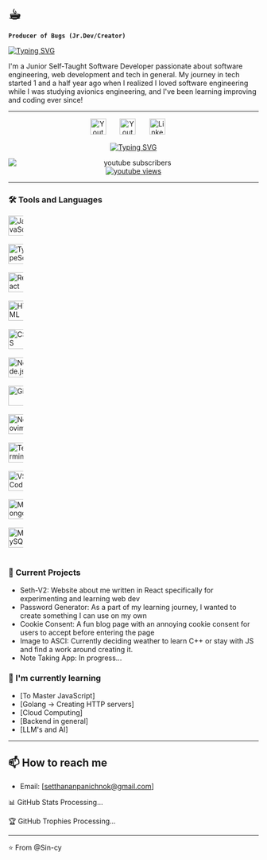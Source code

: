 # ☕︎ 
**` Producer of Bugs (Jr.Dev/Creator) `**

<p align="left">
    <a href="https://git.io/typing-svg"><img src="https://readme-typing-svg.demolab.com?font=JetBrains+Mono+Nl&size=23&duration=1&color=6ECFF7&vCenter=true&repeat=false&width=435&lines=Pheno+Seth+Panichnok" alt="Typing SVG" /></a>
</p>
I'm a Junior Self-Taught Software Developer passionate about software engineering, web development and tech in general.
My journey in tech started 1 and a half year ago when I realized I loved software engineering while I was studying avionics engineering, and I've been learning improving and coding ever since!

---

<p align="center" >
    <a href="https://www.youtube.com/channel/UCWam55wUh-OOcvrGJisq0zA?sub_confirmation=1" ><img width="32px" alt="Youtube" title="Youtube" src="https://img.icons8.com/fluency/48/26e07f/youtube-play.png" /></a>
    &#8287;&#8287;&#8287;&#8287;&#8287;
    <a href="https://www.instagram.com/seth_edw/" ><img width="32px" alt="Youtube" title="Youtube" src="https://img.icons8.com/?size=160&id=BrU2BBoRXiWq&format=png" /></a>
    &#8287;&#8287;&#8287;&#8287;&#8287;
    <a href="https://www.linkedin.com/in/setthanan-panichnok-593346261" ><img width="32px" alt="LinkedIn" title="LinkedIn" src="https://img.icons8.com/fluency/48/26e07f/linkedin.png" /></a>
    &#8287;&#8287;&#8287;&#8287;&#8287;
</p>

<p align="center">
    <a href="https://git.io/typing-svg"><img src="https://readme-typing-svg.demolab.com?font=JetBrains+Mono+Nl&pause=1000&color=6ECFF7&center=true&vCenter=true&width=435&lines=Self-taught+Jr.+Developer;Never+Stop+Learning" alt="Typing SVG" /></a>
</p>

<p align="center">
    <a href="https://www.youtube.com/channel/UCWam55wUh-OOcvrGJisq0zA?sub_confirmation=1" style="text-decoration: none;">
        <img alt="youtube subscribers" title="Subscribe to my YouTube channel" src="https://custom-icon-badges.demolab.com/youtube/channel/subscribers/UCWam55wUh-OOcvrGJisq0zA?color=%23E05D44&label=SUBSCRIBE&logo=video&logoColor=white&style=for-the-badge&labelColor=CE4630" style="display: block;"/></a>
    <a href="https://www.youtube.com/channel/UCWam55wUh-OOcvrGJisq0zA">
        <img alt="youtube views" title="YouTube views" src="https://custom-icon-badges.demolab.com/youtube/channel/views/UCWam55wUh-OOcvrGJisq0zA?color=%2383C9F4&logo=video&logoColor=white&style=for-the-badge&labelColor=003B6F"/></a>
</p>

---

### 🛠 Tools and Languages

<!-- - Languages: JavaScript -->
<!-- - Frontend(Main): JS, TS, React, HTML and CSS -->
<!-- - Backend: Node.js and Express -->
<!-- - Databases: MongoDB, MySQL and GraphQl -->
<!-- - Tools: Git, Vim/Nvim , VSCode(debugging) and Terminal Utils. -->

<!-- Frontend -->
<p align="left" style="width: 30px; padding-right: 10px;">
    <img src="https://cdn.jsdelivr.net/gh/devicons/devicon/icons/javascript/javascript-original.svg" alt="JavaScript" title="JavaScript" width="40" height="40"/>
    &#8287;&#8287;&#8287;&#8287;&#8287;
    <img src="https://cdn.jsdelivr.net/gh/devicons/devicon/icons/typescript/typescript-original.svg" alt="TypeScript" title="TypeScript" width="40" height="40"/>
    &#8287;&#8287;&#8287;&#8287;&#8287;
    <img src="https://cdn.jsdelivr.net/gh/devicons/devicon/icons/react/react-original.svg" alt="React" title="React" width="40" height="40"/>
    &#8287;&#8287;&#8287;&#8287;&#8287;
    <img src="https://cdn.jsdelivr.net/gh/devicons/devicon/icons/html5/html5-original.svg" alt="HTML" title="HTML" width="40" height="40"/>
    &#8287;&#8287;&#8287;&#8287;&#8287;
    <img src="https://cdn.jsdelivr.net/gh/devicons/devicon/icons/css3/css3-original.svg" alt="CSS" title="CSS" width="40" height="40"/>
    &#8287;&#8287;&#8287;&#8287;&#8287;
    <img src="https://cdn.jsdelivr.net/gh/devicons/devicon/icons/nodejs/nodejs-original.svg" alt="Node.js" title="Node.js" width="40" height="40"/>
    &#8287;&#8287;&#8287;&#8287;&#8287;
    <!-- Others -->
    <img src="https://cdn.jsdelivr.net/gh/devicons/devicon/icons/git/git-original.svg" alt="Git" title="Git" width="40" height="40"/>
    &#8287;&#8287;&#8287;&#8287;&#8287;
    <img src="https://cdn.jsdelivr.net/gh/devicons/devicon/icons/neovim/neovim-original.svg" alt="Neovim" title="Neovim" width="40" height="40"/>
    &#8287;&#8287;&#8287;&#8287;&#8287;
    <img src="https://img.icons8.com/fluency/48/000000/console.png" alt="Terminal" title="Terminal Utils" width="40" height="40"/>
    &#8287;&#8287;&#8287;&#8287;&#8287;
    <img src="https://cdn.jsdelivr.net/gh/devicons/devicon/icons/vscode/vscode-original.svg" alt="VSCode" title="VSCode" width="40" height="40"/>
    &#8287;&#8287;&#8287;&#8287;&#8287;
    <!-- Databases -->
    <img src="https://cdn.jsdelivr.net/gh/devicons/devicon/icons/mongodb/mongodb-original.svg" alt="MongoDB" title="MongoDB" width="40" height="40"/>
    &#8287;&#8287;&#8287;&#8287;&#8287;
    <img src="https://cdn.jsdelivr.net/gh/devicons/devicon/icons/mysql/mysql-original.svg" alt="MySQL" title="MySQL" width="40" height="40"/>
    &#8287;&#8287;&#8287;&#8287;&#8287;
</p>

<!-- Tools -->
<!-- <p align="center"> -->
<!-- </p> -->

<!-- Databases -->
<!-- <p align="center"> -->
<!--     <span> -->
<!--     </span> -->
<!-- </p> -->

### 🔭 Current Projects

- Seth-V2: Website about me written in React specifically for experimenting and learning web dev
- Password Generator: As a part of my learning journey, I wanted to create something I can use on my own
- Cookie Consent: A fun blog page with an annoying cookie consent for users to accept before entering the page
- Image to ASCI: Currently deciding weather to learn C++ or stay with JS and find a work around creating it.
- Note Taking App: In progress...

### 🌱 I'm currently learning

- [To Master JavaScript]
- [Golang -> Creating HTTP servers]
- [Cloud Computing]
- [Backend in general]
- [LLM's and AI]

---

## 📫 How to reach me

- Email: [setthananpanichnok@gmail.com]

📊 GitHub Stats
Processing...

🏆 GitHub Trophies
Processing...

---

⭐️ From @Sin-cy

<!---
Sin-cy/Sin-cy is a ✨ special ✨ repository because its `README.md` (this file) appears on your GitHub profile.
You can click the Preview link to take a look at your changes.
--->
